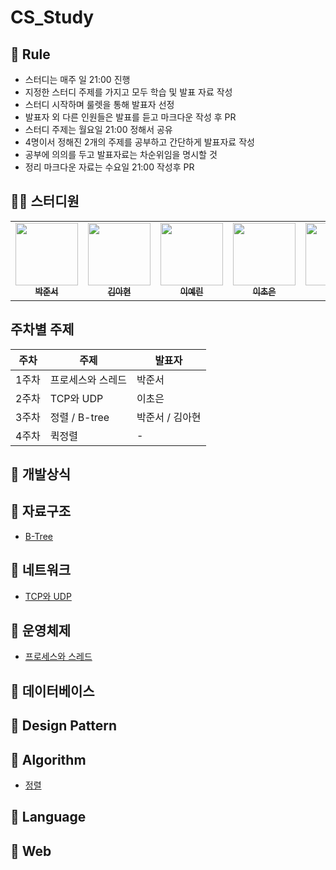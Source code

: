 # CS_Study

## 🌳 Rule
- 스터디는 매주 일 21:00 진행
- 지정한 스터디 주제를 가지고 모두 학습 및 발표 자료 작성
- 스터디 시작하며 룰렛을 통해 발표자 선정
- 발표자 외 다른 인원들은 발표를 듣고 마크다운 작성 후 PR
- 스터디 주제는 월요일 21:00 정해서 공유
- 4명이서 정해진 2개의 주제를 공부하고 간단하게 발표자료 작성
- 공부에 의의를 두고 발표자료는 차순위임을 명시할 것
- 정리 마크다운 자료는 수요일 21:00 작성후 PR


## 👨‍💻 스터디원
<table>
<tr>
    <td align="center"><a href="https://github.com/HoyiTT"><img src="https://avatars.githubusercontent.com/u/50609962?v=4?s=100" width="100px;" alt=""/><br /><sub><b>박준서</b></sub></a><br /></td>
    <td align="center"><a href="https://github.com/zlzzlzz2l"><img src="https://avatars.githubusercontent.com/u/48669011?v=4?s=100" width="100px;" alt=""/><br /><sub><b>김아현</b></sub></a><br /></td>
    <td align="center"><a href="https://github.com/seolyee"><img src="https://avatars.githubusercontent.com/u/60960108?v=4?v=4?s=100" width="100px;" alt=""/><br /><sub><b>이예린</b></sub></a><br /></td>
    <td align="center"><a href="https://github.com/ChoEun0"><img src="https://avatars.githubusercontent.com/u/114717619?v=4?v=4?s=100" width="100px;" alt=""/><br /><sub><b>이초은</b></sub></a><br /></td>
    <td align="center"><a href="https://github.com/"><img src="" width="100px;" alt=""/><br /><sub><b></b></sub></a><br /></td>
  </tr>
</table>

## 주차별 주제
|주차|주제|발표자|
|------|---|---|
|1주차|프로세스와 스레드|박준서|
|2주차|TCP와 UDP|이초은|
|3주차|정렬 / B-tree|박준서 / 김아현|
|4주차|퀵정렬|-|





## 📌 개발상식





## 📌 자료구조
- [B-Tree]()




## 📌 네트워크
- [TCP와 UDP](https://github.com/HoyiTT/CS_Study/blob/main/%EB%84%A4%ED%8A%B8%EC%9B%8C%ED%81%AC/TCP%EC%99%80%20UDP.md)
  

## 📌 운영체제
- [프로세스와 스레드](https://github.com/HoyiTT/CS_Study/blob/main/%EC%9A%B4%EC%98%81%EC%B2%B4%EC%A0%9C/%ED%94%84%EB%A1%9C%EC%84%B8%EC%8A%A4%EC%99%80%20%EC%8A%A4%EB%A0%88%EB%93%9C%20%EC%A0%95%EB%A6%AC.pdf)


## 📌 데이터베이스




## 📌 Design Pattern


## 📌 Algorithm
- [정렬]()



## 📌 Language


## 📌 Web
